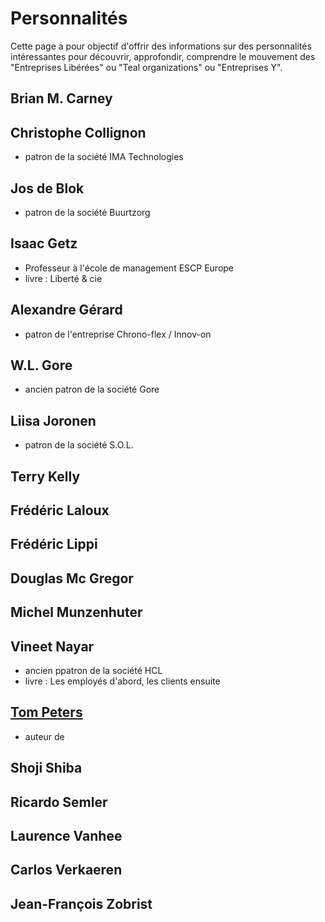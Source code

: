 # Personnalités

Cette page a pour objectif d'offrir des informations sur des personnalités intéressantes pour découvrir, approfondir, comprendre le mouvement des "Entreprises Libérées" ou "Teal organizations" ou "Entreprises Y".

## Brian M. Carney

## Christophe Collignon
- patron de la société IMA Technologies

## Jos de Blok
- patron de la société Buurtzorg

## Isaac Getz
- Professeur à  l'école de management ESCP Europe
- livre : Liberté & cie

## Alexandre Gérard
- patron de l'entreprise Chrono-flex / Innov-on

## W.L. Gore
- ancien patron de la société Gore

## Liisa Joronen
- patron de la société S.O.L.

## Terry Kelly 

## Frédéric Laloux

## Frédéric Lippi

## Douglas Mc Gregor

## Michel Munzenhuter

## Vineet Nayar
- ancien ppatron de la société HCL
- livre : Les employés d'abord, les clients ensuite

## [Tom Peters](http://tompeters.com)
- auteur de 

## Shoji Shiba

## Ricardo Semler

## Laurence Vanhee

## Carlos Verkaeren

## Jean-François Zobrist

## 
